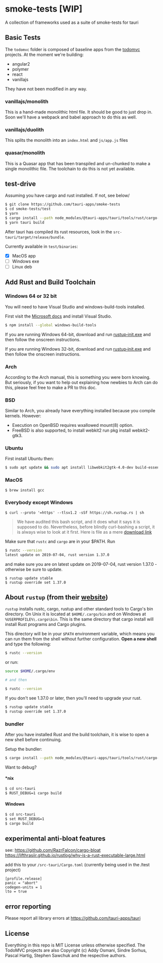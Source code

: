 # smoke-tests [WIP]
A collection of frameworks used as a suite of smoke-tests for tauri

## Basic Tests
The `todomvc` folder is composed of baseline apps from the [todomvc](https://github.com/tastejs/todomvc) projects. At the moment we're building:
 - angular2
 - polymer
 - react
 - vanillajs

They have not been modified in any way.

### vanillajs/monolith
This is a hand-made monolithic html file. It should be good to just drop in. Soon we'll have a webpack and babel approach to do this as well.

### vanillajs/duolith
This splits the monolith into an `index.html` and `js/app.js` files

### quasar/monolith
This is a Quasar app that has been transpiled and un-chunked to make a single monolithic file. The toolchain to do this is not yet available.

## test-drive
Assuming you have cargo and rust installed. If not, see below/

```bash
$ git clone https://github.com/tauri-apps/smoke-tests
$ cd smoke-tests/test
$ yarn
$ cargo install --path node_modules/@tauri-apps/tauri/tools/rust/cargo-tauri-bundle --force
$ yarn tauri build
```
After tauri has compiled its rust resources, look in the `src-tauri/target/release/bundle`.

Currently available in `test/binaries`:
- [x] MacOS app
- [ ] Windows exe
- [ ] Linux deb

## Add Rust and Build Toolchain

### Windows 64 or 32 bit
You will need to have Visual Studio and windows-build-tools installed.

First visit the [Microsoft docs](https://docs.microsoft.com/en-us/visualstudio/install/install-visual-studio?view=vs-2019) and install Visual Studio.
```bash
$ npm install --global windows-build-tools
```

If you are running Windows 64-bit, download and run [rustup‑init.exe](https://win.rustup.rs/x86_64) and then follow the onscreen instructions.

If you are running Windows 32-bit, download and run [rustup‑init.exe](https://win.rustup.rs/i686) and then follow the onscreen instructions.

### Arch
According to the Arch manual, this is something you were born knowing. But seriously, if you want to help out explaining how newbies to Arch can do this, please feel free to make a PR to this doc.

### BSD
Similar to Arch, you already have everything installed because you compile kernels. However:
- Execution on OpenBSD requires wxallowed mount(8) option.
- FreeBSD is also supported, to install webkit2 run pkg install webkit2-gtk3.

### Ubuntu
First install Ubuntu then:
```bash
$ sudo apt update && sudo apt install libwebkit2gtk-4.0-dev build-essential
```

### MacOS
```bash
$ brew install gcc
```

### Everybody except Windows
```
$ curl --proto '=https' --tlsv1.2 -sSf https://sh.rustup.rs | sh
```

> We have audited this bash script, and it does what it says it is supposed to do. Nevertheless, before blindly curl-bashing a script, it is always wise to look at it first. Here is file as a mere [download link](https://sh.rustup.rs)

Make sure that `rustc` and `cargo` are in your $PATH. Run
```bash
$ rustc --version
latest update on 2019-07-04, rust version 1.37.0
```
and make sure you are on latest update on 2019-07-04, rust version 1.37.0 - otherwise be sure to update.

```
$ rustup update stable
$ rustup override set 1.37.0
```


## About `rustup` (from their [website](https://rustup.rs))
`rustup` installs rustc, cargo, rustup and other standard tools to Cargo's bin directory. On Unix it is located at `$HOME/.cargo/bin` and on Windows at `%USERPROFILE%\.cargo\bin`. This is the same directory that cargo install will install Rust programs and Cargo plugins.

This directory will be in your `$PATH` environment variable, which means you can run them from the shell without further configuration. **Open a new shell** and type the following:

```bash
$ rustc --version
```
or run:

```bash
source $HOME/.cargo/env

# and then

$ rustc --version
```

If you don't see 1.37.0 or later, then you'll need to upgrade your rust.
 
```bash
$ rustup update stable
$ rustup override set 1.37.0
```

### bundler
After you have installed Rust and the build toolchain, it is wise to open a new shell before continuing.

Setup the bundler:
```bash
$ cargo install --path node_modules/@tauri-apps/tauri/tools/rust/cargo-tauri-bundle --force
```

Want to debug?
#### *nix

```bash
$ cd src-tauri
$ RUST_DEBUG=1 cargo build
```

#### Windows

```bash
$ cd src-tauri
$ set RUST_DEBUG=1
$ cargo build
```


## experimental anti-bloat features

see: https://github.com/RazrFalcon/cargo-bloat
https://lifthrasiir.github.io/rustlog/why-is-a-rust-executable-large.html

add this to your `/src-tauri/Cargo.toml` (currently being used in the /test project)
```
[profile.release]
panic = "abort"
codegen-units = 1
lto = true
```

## error reporting
Please report all library errors at https://github.com/tauri-apps/tauri 

## License
Everything in this repo is MIT License unless otherwise specified. The TodoMVC projects are also Copyright (c) Addy Osmani, Sindre Sorhus, Pascal Hartig, Stephen Sawchuk and the respective authors.
